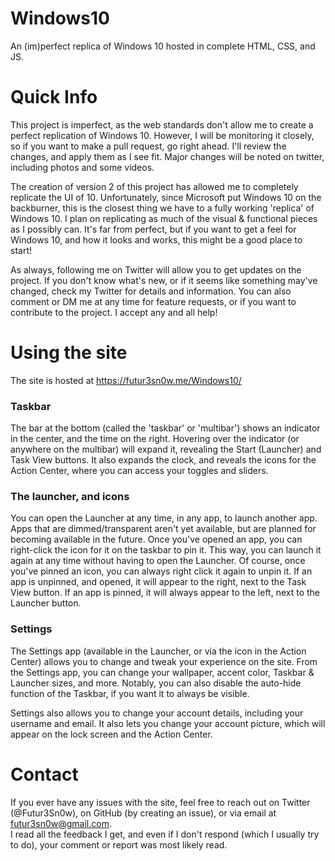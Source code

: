 # Windows10
An (im)perfect replica of Windows 10 hosted in complete HTML, CSS, and JS.

# Quick Info
This project is imperfect, as the web standards don't allow me to create a perfect replication of Windows 10.
However, I will be monitoring it closely, so if you want to make a pull request, go right ahead. I'll review the changes, and apply them as I see fit.
Major changes will be noted on twitter, including photos and some videos.

The creation of version 2 of this project has allowed me to completely replicate the UI of 10.
Unfortunately, since Microsoft put Windows 10 on the backburner, this is the closest thing we have to a fully working 'replica' of Windows 10.
I plan on replicating as much of the visual & functional pieces as I possibly can. It's far from perfect, but if you want to get a feel for Windows 10, and how it looks and works, this might be a good place to start!

As always, following me on Twitter will allow you to get updates on the project. If you don't know what's new, or if it seems like something may've changed, check my Twitter for details and information.
You can also comment or DM me at any time for feature requests, or if you want to contribute to the project. I accept any and all help!

# Using the site
The site is hosted at https://futur3sn0w.me/Windows10/ 

### Taskbar
The bar at the bottom (called the 'taskbar' or 'multibar') shows an indicator in the center, and the time on the right. Hovering over the indicator (or anywhere on the multibar) will expand it, revealing the Start (Launcher) and Task View buttons. It also expands the clock, and reveals the icons for the Action Center, where you can access your toggles and sliders.

### The launcher, and icons
You can open the Launcher at any time, in any app, to launch another app. Apps that are dimmed/transparent aren't yet available, but are planned for becoming available in the future.
Once you've opened an app, you can right-click the icon for it on the taskbar to pin it. This way, you can launch it again at any time without having to open the Launcher. Of course, once you've pinned an icon, you can always right click it again to unpin it.
If an app is unpinned, and opened, it will appear to the right, next to the Task View button. If an app is pinned, it will always appear to the left, next to the Launcher button.

### Settings
The Settings app (available in the Launcher, or via the icon in the Action Center) allows you to change and tweak your experience on the site.
From the Settings app, you can change your wallpaper, accent color, Taskbar & Launcher sizes, and more.
Notably, you can also disable the auto-hide function of the Taskbar, if you want it to always be visible.

Settings also allows you to change your account details, including your username and email.
It also lets you change your account picture, which will appear on the lock screen and the Action Center.

# Contact
If you ever have any issues with the site, feel free to reach out on Twitter (@Futur3Sn0w), on GitHub (by creating an issue), or via email at futur3sn0w@gmail.com.<br>
I read all the feedback I get, and even if I don't respond (which I usually try to do), your comment or report was most likely read. 
